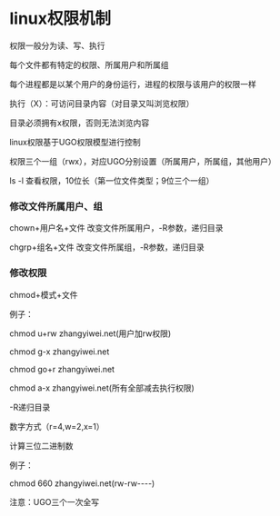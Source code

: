 # linux权限机制


权限一般分为读、写、执行

每个文件都有特定的权限、所属用户和所属组

每个进程都是以某个用户的身份运行，进程的权限与该用户的权限一样

执行（X）：可访问目录内容（对目录又叫浏览权限）

目录必须拥有x权限，否则无法浏览内容

linux权限基于UGO权限模型进行控制

权限三个一组（rwx），对应UGO分别设置（所属用户，所属组，其他用户）

ls -l 查看权限，10位长（第一位文件类型；9位三个一组）

### 修改文件所属用户、组

chown+用户名+文件 改变文件所属用户，-R参数，递归目录

chgrp+组名+文件 改变文件所属组，-R参数，递归目录

### 修改权限

chmod+模式+文件

例子：

chmod u+rw zhangyiwei.net(用户加rw权限)

chmod g-x zhangyiwei.net

chmod go+r zhangyiwei.net

chmod a-x zhangyiwei.net(所有全部减去执行权限)

-R递归目录

数字方式（r=4,w=2,x=1）

计算三位二进制数

例子：

chmod 660 zhangyiwei.net(rw-rw----)

注意：UGO三个一次全写
